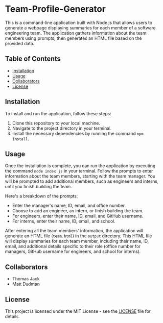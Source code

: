 # Team-Profile-Generator

This is a command-line application built with Node.js that allows users to generate a webpage displaying summaries for each member of a software engineering team. The application gathers information about the team members using prompts, then generates an HTML file based on the provided data.

## Table of Contents

- [Installation](#installation)
- [Usage](#usage)
- [Collaborators](#collaborators)
- [License](#license)

## Installation

To install and run the application, follow these steps:

1. Clone this repository to your local machine.
2. Navigate to the project directory in your terminal.
3. Install the necessary dependencies by running the command `npm install`.

## Usage

Once the installation is complete, you can run the application by executing the command `node index.js` in your terminal. Follow the prompts to enter information about the team members, starting with the team manager. You will be prompted to add additional members, such as engineers and interns, until you finish building the team.

Here's a breakdown of the prompts:
- Enter the manager's name, ID, email, and office number.
- Choose to add an engineer, an intern, or finish building the team.
- For engineers, enter their name, ID, email, and GitHub username.
- For interns, enter their name, ID, email, and school.

After entering all the team members' information, the application will generate an HTML file (`team.html`) in the `output` directory. This HTML file will display summaries for each team member, including their name, ID, email, and additional details specific to their role (office number for managers, GitHub username for engineers, and school for interns).

## Collaborators

- Thomas Jack
- Matt Dudman

## License

This project is licensed under the MIT License - see the [LICENSE](LICENSE) file for details.
